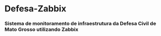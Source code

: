 # Defesa-Zabbix
### Sistema de monitoramento de infraestrutura da Defesa Civil de Mato Grosso utilizando Zabbix